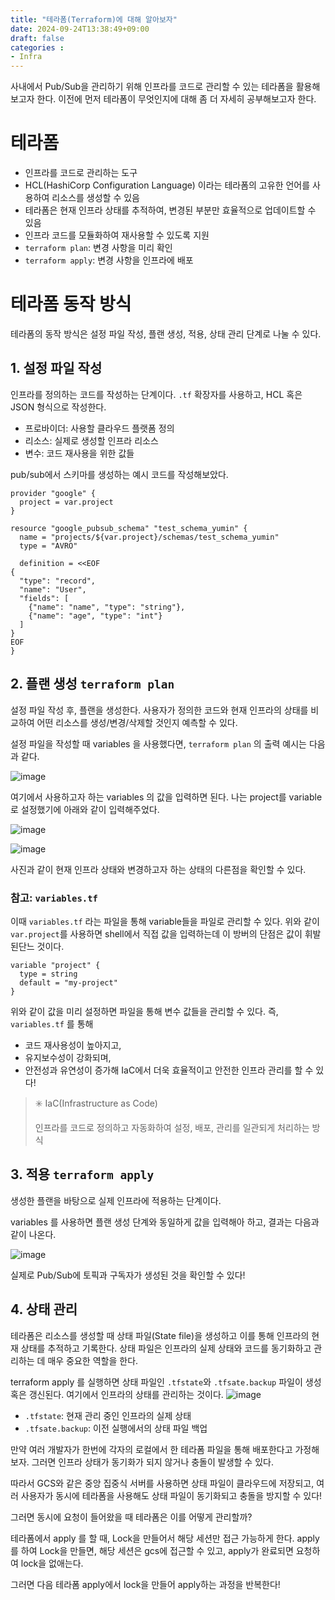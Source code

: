 ```yaml
---
title: "테라폼(Terraform)에 대해 알아보자"
date: 2024-09-24T13:38:49+09:00
draft: false
categories :
- Infra
---
```


사내에서 Pub/Sub을 관리하기 위해 인프라를 코드로 관리할 수 있는 테라폼을 활용해보고자 한다. 이전에 먼저 테라폼이 무엇인지에 대해 좀 더 자세히 공부해보고자 한다.

# 테라폼
- 인프라를 코드로 관리하는 도구
- HCL(HashiCorp Configuration Language) 이라는 테라폼의 고유한 언어를 사용하여 리소스를 생성할 수 있음
- 테라폼은 현재 인프라 상태를 추적하여, 변경된 부분만 효율적으로 업데이트할 수 있음
- 인프라 코드를 모듈화하여 재사용할 수 있도록 지원
- `terraform plan`: 변경 사항을 미리 확인
- `terraform apply`: 변경 사항을 인프라에 배포

# 테라폼 동작 방식
테라폼의 동작 방식은 설정 파일 작성, 플랜 생성, 적용, 상태 관리 단계로 나눌 수 있다.

## 1. 설정 파일 작성
인프라를 정의하는 코드를 작성하는 단계이다. `.tf` 확장자를 사용하고, HCL 혹은 JSON 형식으로 작성한다.

- 프로바이더: 사용할 클라우드 플랫폼 정의
- 리소스: 실제로 생성할 인프라 리소스
- 변수: 코드 재사용을 위한 값들

pub/sub에서 스키마를 생성하는 예시 코드를 작성해보았다.

```
provider "google" {
  project = var.project
}

resource "google_pubsub_schema" "test_schema_yumin" {
  name = "projects/${var.project}/schemas/test_schema_yumin"
  type = "AVRO"

  definition = <<EOF
{
  "type": "record",
  "name": "User",
  "fields": [
    {"name": "name", "type": "string"},
    {"name": "age", "type": "int"}
  ]
}
EOF
}
```

## 2. 플랜 생성 `terraform plan`
설정 파일 작성 후, 플랜을 생성한다. 사용자가 정의한 코드와 현재 인프라의 상태를 비교하여 어떤 리소스를 생성/변경/삭제할 것인지 예측할 수 있다.

설정 파일을 작성할 때 variables 을 사용했다면, `terraform plan` 의 출력 예시는 다음과 같다.

![image](https://github.com/user-attachments/assets/d97ae874-b19c-48ce-869e-09b314c601ed)

여기에서 사용하고자 하는 variables 의 값을 입력하면 된다. 나는 project를 variable 로 설정했기에 아래와 같이 입력해주었다.

![image](https://github.com/user-attachments/assets/a54c618a-886e-4d39-885f-77fd72485db9)

![image](https://github.com/user-attachments/assets/092d3249-6a60-49ad-a455-68947d846a4c)

사진과 같이 현재 인프라 상태와 변경하고자 하는 상태의 다른점을 확인할 수 있다.

### 참고: `variables.tf`
이때 `variables.tf` 라는 파일을 통해 variable들을 파일로 관리할 수 있다. 위와 같이 `var.project`를 사용하면 shell에서 직접 값을 입력하는데 이 방버의 단점은 값이 휘발된단느 것이다.

```
variable "project" {
  type = string
  default = "my-project"
}
```

위와 같이 값을 미리 설정하면 파일을 통해 변수 값들을 관리할 수 있다. 즉, `variables.tf` 를 통해
- 코드 재사용성이 높아지고,
- 유지보수성이 강화되며,
- 안전성과 유연성이 증가해 IaC에서 더욱 효율적이고 안전한 인프라 관리를 할 수 있다!

> ✳️ IaC(Infrastructure as Code)
> 
> 인프라를 코드로 정의하고 자동화하여 설정, 배포, 관리를 일관되게 처리하는 방식

## 3. 적용 `terraform apply`
생성한 플랜을 바탕으로 실제 인프라에 적용하는 단계이다.

variables 를 사용하면 플랜 생성 단계와 동일하게 값을 입력해아 하고, 결과는 다음과 같이 나온다.

![image](https://github.com/user-attachments/assets/bfac9543-e633-4b03-9ccc-c3e70d9ba07d)

실제로 Pub/Sub에 토픽과 구독자가 생성된 것을 확인할 수 있다!

## 4. 상태 관리
테라폼은 리소스를 생성할 때 상태 파일(State file)을 생성하고 이를 통해 인프라의 현재 상태를 추적하고 기록한다.
상태 파일은 인프라의 실제 상태와 코드를 동기화하고 관리하는 데 매우 중요한 역할을 한다.

terraform apply 를 실행하면 상태 파일인 `.tfstate`와 `.tfsate.backup` 파일이 생성 혹은 갱신된다. 여기에서 인프라의 상태를 관리하는 것이다.
![image](https://github.com/user-attachments/assets/4e60bbaa-bb12-4ffc-98b2-3e7727f27f89)

- `.tfstate`: 현재 관리 중인 인프라의 실제 상태
- `.tfsate.backup`: 이전 실행에서의 상태 파일 백업

만약 여러 개발자가 한번에 각자의 로컬에서 한 테라폼 파일을 통해 배포한다고 가정해보자. 그러면 인프라 상태가 동기화가 되지 않거나 충돌이 발생할 수 있다.

따라서 GCS와 같은 중앙 집중식 서버를 사용하면 상태 파일이 클라우드에 저장되고, 여러 사용자가 동시에 테라폼을 사용해도 상태 파일이 동기화되고 충돌을 방지할 수 있다!

그러면 동시에 요청이 들어왔을 때 테라폼은 이를 어떻게 관리할까?

테라폼에서 apply 를 할 때, Lock을 만들어서 해당 세션만 접근 가능하게 한다. apply를 하여 Lock을 만들면, 해당 세션은 gcs에 접근할 수 있고, apply가 완료되면 요청하여 lock을 없애는다.

그러면 다음 테라폼 apply에서 lock을 만들어 apply하는 과정을 반복한다!